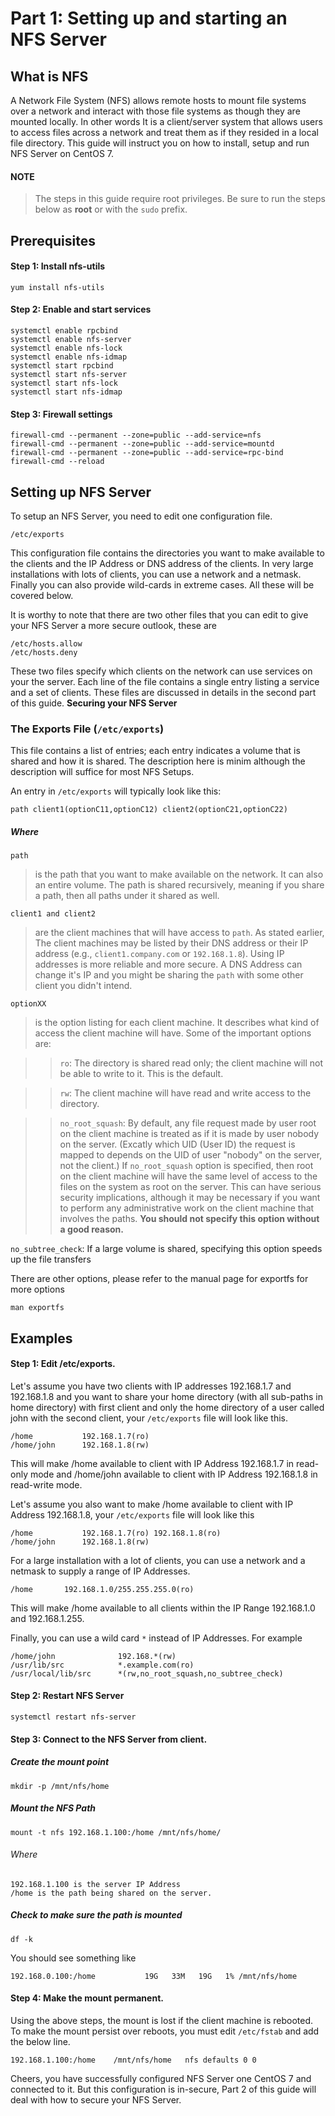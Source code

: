 # Part 1: Setting up and starting an NFS Server

## What is NFS

A Network File System (NFS) allows remote hosts to mount file systems over a network and interact with those file systems as though they are mounted locally. In other words It is a client/server system that allows users to access files across a network and treat them as if they resided in a local file directory. This guide will instruct you on how to install, setup and run NFS Server on CentOS 7.

#### NOTE

>The steps in this guide require root privileges. Be sure to run the steps below as **root** or with the `sudo` prefix.

## Prerequisites

#### Step 1: Install nfs-utils

	yum install nfs-utils	

#### Step 2: Enable and start services

	systemctl enable rpcbind
	systemctl enable nfs-server
	systemctl enable nfs-lock
	systemctl enable nfs-idmap
	systemctl start rpcbind
	systemctl start nfs-server
	systemctl start nfs-lock
	systemctl start nfs-idmap

#### Step 3: Firewall settings

	firewall-cmd --permanent --zone=public --add-service=nfs
	firewall-cmd --permanent --zone=public --add-service=mountd
	firewall-cmd --permanent --zone=public --add-service=rpc-bind
	firewall-cmd --reload

## Setting up NFS Server

To setup an NFS Server, you need to edit one configuration file. 

	/etc/exports

This configuration file contains the directories you want to make available to the clients and the IP Address or DNS address of the clients. In very large installations with lots of clients, you can use a network and a netmask. Finally you can also provide wild-cards in extreme cases. All these will be covered below.

It is worthy to note that there are two other files that you can edit to give your NFS Server a more secure outlook, these are 

	/etc/hosts.allow 
	/etc/hosts.deny 

These two files specify which clients on the network can use services on your the server. Each line of the file contains a single entry listing a service and a set of clients. These files are discussed in details in the second part of this guide. **Securing your NFS Server**

### The Exports File (`/etc/exports`)
This file contains a list of entries; each entry indicates a volume that is shared and how it is shared. The description here is minim although the description will suffice for most NFS Setups.

An entry in `/etc/exports` will typically look like this:

	path client1(optionC11,optionC12) client2(optionC21,optionC22)

##### Where

`path`

> is the path that you want to make available on the network. It can also an entire volume. The path is shared recursively, meaning if you share a path, then all paths under it shared as well.

`client1 and client2`

> are the client machines that will have access to `path`. As stated earlier, The client machines may be listed by their DNS address or their IP address (e.g., `client1.company.com` or `192.168.1.8`). Using IP addresses is more reliable and more secure. A DNS Address can change it's IP and you might be sharing the `path` with some other client you didn't intend.

`optionXX`

> is the option listing for each client machine. It describes what kind of access the client machine will have. Some of the important options are:

>> `ro`: The directory is shared read only; the client machine will not be able to write to it. This is the default.

>> `rw`: The client machine will have read and write access to the directory.

>> `no_root_squash`: By default, any file request made by user root on the client machine is treated as if it is made by user nobody on the server. (Excatly which UID (User ID) the request is mapped to depends on the UID of user "nobody" on the server, not the client.) If `no_root_squash` option is specified, then root on the client machine will have the same level of access to the files on the system as root on the server. This can have serious security implications, although it may be necessary if you want to perform any administrative work on the client machine that involves the paths. **You should not specify this option without a good reason.**

`no_subtree_check`: If a large volume is shared, specifying this option speeds up the file transfers

There are other options, please refer to the manual page for exportfs for more options

	man exportfs
	
## Examples

#### Step 1: Edit /etc/exports.

Let's assume you have two clients with IP addresses 192.168.1.7 and 192.168.1.8 and you want to share your home directory (with all sub-paths in home directory) with first client and only the home directory of a user called john with the second client, your `/etc/exports` file will look like this.

	/home			192.168.1.7(ro)
	/home/john		192.168.1.8(rw)

This will make /home available to client with IP Address 192.168.1.7 in read-only mode and /home/john available to client with IP Address 192.168.1.8 in read-write mode.

Let's assume you also want to make /home available to client with IP Address 192.168.1.8, your `/etc/exports` file will look like this

	/home			192.168.1.7(ro)	192.168.1.8(ro)
	/home/john		192.168.1.8(rw)
	
For a large installation with a lot of clients, you can use a network and a netmask to supply a range of IP Addresses.

	/home		192.168.1.0/255.255.255.0(ro)
	
This will make /home available to all clients within the IP Range 192.168.1.0 and 192.168.1.255.

Finally, you can use a wild card `*` instead of IP Addresses. For example
	
	/home/john				192.168.*(rw)
	/usr/lib/src			*.example.com(ro)
	/usr/local/lib/src		*(rw,no_root_squash,no_subtree_check)


#### Step 2: Restart NFS Server

	systemctl restart nfs-server
	
#### Step 3: Connect to the NFS Server from client.

##### Create the mount point

	mkdir -p /mnt/nfs/home
	
##### Mount the NFS Path

	mount -t nfs 192.168.1.100:/home /mnt/nfs/home/

###### Where 
	192.168.1.100 is the server IP Address
	/home is the path being shared on the server.
	
##### Check to make sure the path is mounted

	df -k

You should see something like

	192.168.0.100:/home           19G   33M   19G   1% /mnt/nfs/home
	
#### Step 4: Make the mount permanent.

Using the above steps, the mount is lost if the client machine is rebooted. To make the mount persist over reboots, you must edit `/etc/fstab` and add the below line.

	192.168.1.100:/home    /mnt/nfs/home   nfs defaults 0 0

Cheers, you have successfully configured NFS Server one CentOS 7 and connected to it. But this configuration is in-secure, Part 2 of this guide will deal with how to secure your NFS Server.
